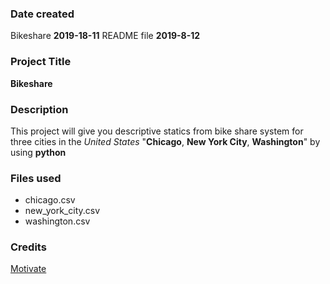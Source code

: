### Date created
Bikeshare __2019-18-11__
README file __2019-8-12__

### Project Title
__Bikeshare__
### Description
This project will give you descriptive statics from bike share system for three cities in the _United States_ "__Chicago__, __New York City__, __Washington__" by using __python__

### Files used
- chicago.csv
- new_york_city.csv
- washington.csv

### Credits
[Motivate](https://www.motivateco.com/)
